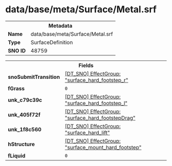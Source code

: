 <h1>data/base/meta/Surface/Metal.srf</h1><table><tr><th colspan="100%">Metadata</th></tr><tr><td><b>Name</b></td><td>data/base/meta/Surface/Metal.srf</td></tr><tr><td><b>Type</b></td><td>SurfaceDefinition</td></tr><tr><td><b>SNO ID</b></td><td>48759</td></tr></table>

<table><tr><th colspan="100%">Fields</th></tr><tr><td><b>snoSubmitTransition</b></td><td><a href="..\EffectGroup\surface_hard_footstep_r.efg.md">[DT_SNO] EffectGroup: "surface_hard_footstep_r"</a></td></tr><tr><td><b>fGrass</b></td><td><code>0</code></td></tr><tr><td><b>unk_c79c39c</b></td><td><a href="..\EffectGroup\surface_hard_footstep_l.efg.md">[DT_SNO] EffectGroup: "surface_hard_footstep_l"</a></td></tr><tr><td><b>unk_405f72f</b></td><td><a href="..\EffectGroup\surface_hard_footstepDrag.efg.md">[DT_SNO] EffectGroup: "surface_hard_footstepDrag"</a></td></tr><tr><td><b>unk_1f8c560</b></td><td><a href="..\EffectGroup\surface_hard_lift.efg.md">[DT_SNO] EffectGroup: "surface_hard_lift"</a></td></tr><tr><td><b>hStructure</b></td><td><a href="..\EffectGroup\surface_mount_hard_footstep.efg.md">[DT_SNO] EffectGroup: "surface_mount_hard_footstep"</a></td></tr><tr><td><b>fLiquid</b></td><td><code>0</code></td></tr></table>

